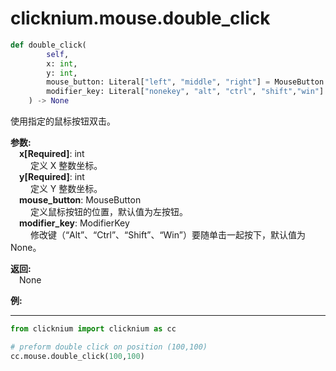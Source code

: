 
# clicknium.mouse.double_click

```python
def double_click(
        self, 
        x: int, 
        y: int, 
        mouse_button: Literal["left", "middle", "right"] = MouseButton.Left,
        modifier_key: Literal["nonekey", "alt", "ctrl", "shift","win"]  = ModifierKey.NoneKey
    ) -> None
```  

使用指定的鼠标按钮双击。

**参数:**  
    &emsp;**x[Required]**: int  
        &emsp;&emsp; 定义 X 整数坐标。
<br/>
    &emsp;**y[Required]**: int  
        &emsp;&emsp; 定义 Y 整数坐标。
<br/>
    &emsp;**mouse_button**: MouseButton  
        &emsp;&emsp; 定义鼠标按钮的位置，默认值为左按钮。
<br/>
    &emsp;**modifier_key**: ModifierKey  
        &emsp;&emsp; 修改键（“Alt”、“Ctrl”、“Shift”、“Win”）要随单击一起按下，默认值为 None。

**返回:**  
    &emsp;None

**例:**
***
```python
from clicknium import clicknium as cc

# preform double click on position (100,100)
cc.mouse.double_click(100,100)

```